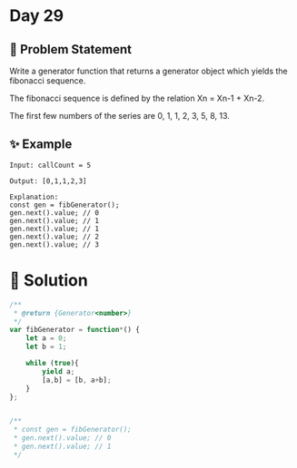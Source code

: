 # Day 29

## 🤔 Problem Statement

Write a generator function that returns a generator object which yields the fibonacci sequence.

The fibonacci sequence is defined by the relation Xn = Xn-1 + Xn-2.

The first few numbers of the series are 0, 1, 1, 2, 3, 5, 8, 13.

## ✨ Example


```
Input: callCount = 5

Output: [0,1,1,2,3]

Explanation:
const gen = fibGenerator();
gen.next().value; // 0
gen.next().value; // 1
gen.next().value; // 1
gen.next().value; // 2
gen.next().value; // 3
```


# 🚀 Solution


```js
/**
 * @return {Generator<number>}
 */
var fibGenerator = function*() {
    let a = 0;
    let b = 1;

    while (true){
        yield a;
        [a,b] = [b, a+b];
    }
};


/**
 * const gen = fibGenerator();
 * gen.next().value; // 0
 * gen.next().value; // 1
 */
```